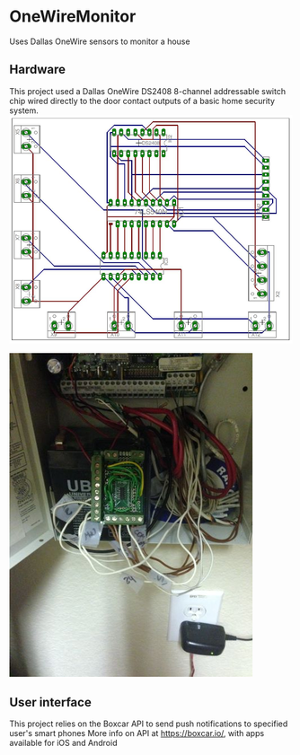 # OneWireMonitor
Uses Dallas OneWire sensors to monitor a house

## Hardware
This project used a Dallas OneWire DS2408 8-channel addressable switch chip wired directly to the door contact outputs of a basic home security system.
![alt text](https://github.com/BillKlineVT/OneWireMonitor/blob/master/OneWireMonitor%20Board%20Design.JPG?raw=true)

![alt text](https://github.com/BillKlineVT/OneWireMonitor/blob/master/OneWireMonitor%20Hardware.JPG?raw=true)

## User interface
This project relies on the Boxcar API to send push notifications to specified user's smart phones
More info on API at https://boxcar.io/, with apps available for iOS and Android

